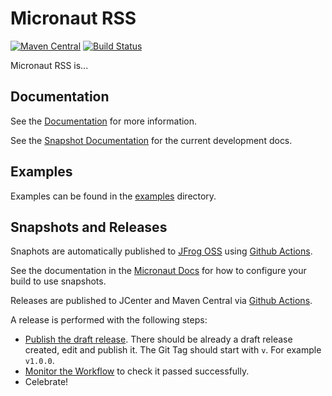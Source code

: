 # Micronaut RSS

[![Maven Central](https://img.shields.io/maven-central/v/io.micronaut.rss/micronaut-rss.svg?label=Maven%20Central)](https://search.maven.org/search?q=g:%22io.micronaut.rss%22%20AND%20a:%22micronaut-rss%22)
[![Build Status](https://github.com/micronaut-projects/micronaut-rss/workflows/Java%20CI/badge.svg)](https://github.com/micronaut-projects/micronaut-rss/actions)

Micronaut RSS is...

## Documentation

See the [Documentation](https://micronaut-projects.github.io/micronaut-rss/latest/guide/) for more information. 

See the [Snapshot Documentation](https://micronaut-projects.github.io/micronaut-rss/snapshot/guide/) for the current development docs.

## Examples

Examples can be found in the [examples](https://github.com/micronaut-projects/micronaut-rss/tree/master/examples) directory.

## Snapshots and Releases

Snaphots are automatically published to [JFrog OSS](https://oss.jfrog.org/artifactory/oss-snapshot-local/) using [Github Actions](https://github.com/micronaut-projects/micronaut-rss/actions).

See the documentation in the [Micronaut Docs](https://docs.micronaut.io/latest/guide/index.html#usingsnapshots) for how to configure your build to use snapshots.

Releases are published to JCenter and Maven Central via [Github Actions](https://github.com/micronaut-projects/micronaut-rss/actions).

A release is performed with the following steps:

- [Publish the draft release](https://github.com/micronaut-projects/micronaut-rss/releases). There should be already a draft release created, edit and publish it. The Git Tag should start with `v`. For example `v1.0.0`.
- [Monitor the Workflow](https://github.com/micronaut-projects/micronaut-rss/actions?query=workflow%3ARelease) to check it passed successfully.
- Celebrate!
